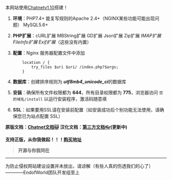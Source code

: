 本网站使用[Chatnetv1.10](https://support.oncodes.com/help-center/articles/1/2/25/changelog)搭建！

1. **环境**：PHP7.4+  能复写规则的Apache 2.4+（NGINX某些功能可能出现问题） MySQL5.6+

2. **PHP扩展**：cURL扩展  MBString扩展  GD扩展  Json扩展  Zip扩展  *IMAP扩展  FileInfo扩展  Exif扩展*（这些没有内置）

3. **配置**：Nginx 服务器配置文件中添加

   ```nginx
       location / {
           try_files $uri $uri/ /index.php?$args;
       }
   ```

4. **数据库**：创建排序规则为 ***utf8mb4_unicode_ci***的数据库

5. **安装**：确保所有文件权限都为 **644**，所有目录权限都为 **775**，浏览器访问 `您的域名/install` 以运行安装程序，激活码随意填

6. **SSL**：如果要用SSL请在安装前配置（如安装成功后个别功能无法使用，请确保您已为站点配置 SSL）

**原版文档：<a href="https://support.oncodes.com/help-center/articles/1/2/1/system-requirements">Chatnet文档🐱</a>**  **汉化文档：<a href="https://futa.gitbook.io/chatnet/install/geng-xin-ri-zhi">第三方文档👓</a>(更新中)**

**支持正版，从你我做起！！！[购买地址](https://codecanyon.net/item/chatnet-php-ajax-chat-room-private-chat-script/28419241)**



> **开源与你我同在**

---

为防止侵权网站建设设置并未放出，请谅解（有些人真的伤透我们的心了）   ————EndofWorld团队开发组至上
